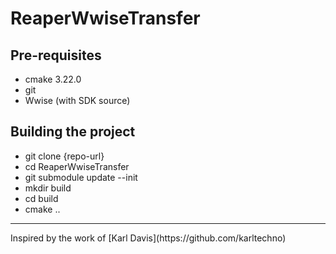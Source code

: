 # ReaperWwiseTransfer

## Pre-requisites
- cmake 3.22.0
- git
- Wwise (with SDK source)

## Building the project
- git clone {repo-url}
- cd ReaperWwiseTransfer
- git submodule update --init
- mkdir build
- cd build
- cmake ..

<hr>
Inspired by the work of [Karl Davis](https://github.com/karltechno)